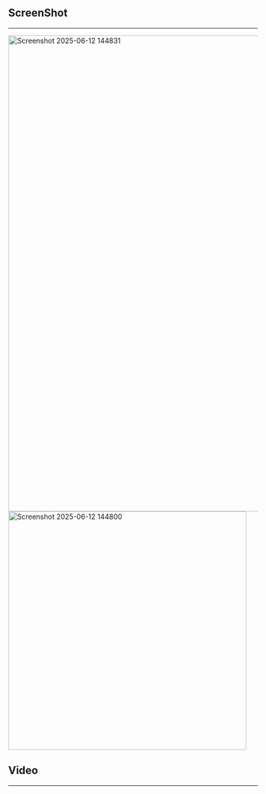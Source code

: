 ## ScreenShot
---

<img width="960" alt="Screenshot 2025-06-12 144831" src="https://github.com/user-attachments/assets/dfc0f44f-ed92-4e56-aae5-4379121decf9" />
<img width="481" alt="Screenshot 2025-06-12 144800" src="https://github.com/user-attachments/assets/9da1036f-35bb-4cfe-ada1-08c9905125e2" />

## Video
---
